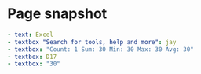 # Page snapshot

```yaml
- text: Excel
- textbox "Search for tools, help and more": jay
- textbox: "Count: 1 Sum: 30 Min: 30 Max: 30 Avg: 30"
- textbox: D17
- textbox: "30"
```